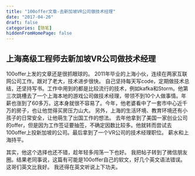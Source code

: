 ```yaml
---
title: "100offer文章-去新加坡VR公司做技术经理"
date: "2017-04-26"
draft: false
categories: [随笔]
hiddenFromHomePage: false
---
```


上海高级工程师去新加坡VR公司做技术经理
--------------------------------
100offer上发的文章还是很抓眼球的。 2011年毕业的上海小伙，连续在两家互联网公司工作。跟对了老大，技术进步很快。 自己坚持每天写code，定期做技术总结，还坚持写书。工作中用到的都是比较流行的技术，例如kafka和Storm。他第三次跳槽去了一个上海本地的游戏公司做技术经理，带领不到10个人做事情。年薪也涨到了60多万。这本身就很不容易了。今年，他老婆看中了一套市中心近千万的房子，也让他觉得买房压力山大。 另外，上海的生活环境、教育环境还有小孩子的日常安全，让他萌生了出国工作的想法。 去年他拿到了美国一家创业公司的offer，但是因为工作签证要抽签，不确定因数比较多。他就转而尝试去100offer上投新加坡的公司。最后拿到了一个VR公司的技术经理职位。 薪水和上海持平。

其实，他这个选择也还不错，趁年轻多闯荡一下也好。 我把帖子转到了微信朋友圈。结果老同事说，这篇有可能是100offer自己的软文，好几个英文语法错误。 这哥们英文比我好。 我还得在英文听说上下功夫。
